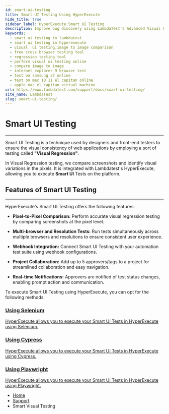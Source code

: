 ```yaml
---
id: smart-ui-testing
title: Smart UI Testing Using HyperExecute
hide_title: true
sidebar_label: HyperExecute Smart UI Testing
description: Improve bug discovery using LambdaTest's Advanced Visual UI Regression Testing. Effortlessly pinpoint visual discrepancies and regression issues in recent builds to ensure impeccable app deployment.
keywords:
  - smart ui testing in lambdatest
  - smart ui testing in hyperexecute
  - visual  ui testing,image to image comparison
  - free cross browser testing tool
  - regression testing tool
  - perform visual ui testing online
  - compare image to image
  - internet explorer 9 browser test
  - test on samsung a7 online
  - test on mac 10.11 el capitan online
  - apple mac el capitan virtual machine
url: https://www.lambdatest.com/support/docs/smart-ui-testing/
site_name: LambdaTest
slug: smart-ui-testing/
---
```


<script type="application/ld+json"
      dangerouslySetInnerHTML={{ __html: JSON.stringify({
       "@context": "https://schema.org",
        "@type": "BreadcrumbList",
        "itemListElement": [{
          "@type": "ListItem",
          "position": 1,
          "name": "LambdaTest",
          "item": "https://www.lambdatest.com"
        },{
          "@type": "ListItem",
          "position": 2,
          "name": "Support",
          "item": "https://www.lambdatest.com/support/docs/"
        },{
          "@type": "ListItem",
          "position": 3,
          "name": "Smart UI Testing",
          "item": "https://www.lambdatest.com/support/docs/smart-ui-testing/"
        }]
      })
    }}
></script>

# Smart UI Testing
---

Smart UI Testing is a technique used by designers and front-end testers to ensure the visual consistency of web applications by employing a sort of testing called **"Visual Regression"**.

In Visual Regression testing, we compare screenshots and identify visual variations in the pixels. It is integrated with Lambdatest's HyperExecute, allowing you to execute **Smart UI** Tests on the platform.

## Features of Smart UI Testing
---

HyperExecute's Smart UI Testing offers the following features:

- **Pixel-to-Pixel Comparison:** Perform accurate visual regression testing by comparing screenshots at the pixel level.

- **Multi-browser and Resolution Tests:** Run tests simultaneously across multiple browsers and resolutions to ensure consistent user experience.

- **Webhook Integration:** Connect Smart UI Testing with your automation test suite using webhook configurations.

- **Project Collaboration:** Add up to 5 approvers/tags to a project for streamlined collaboration and easy navigation.

- **Real-time Notifications:** Approvers are notified of test status changes, enabling prompt action and communication.

To execute Smart UI Testing using HyperExecute, you can opt for the following methods:

<div className="support_main">
  <a href="/support/docs/hyperexecute-smart-ui-testing-using-selenium/">
    <div className="support_inners mb-5">
      <h3>Using Selenium</h3>
      <p>HyperExecute allows you to execute your Smart UI Tests in HyperExecute using Selenium.</p>
    </div>
  </a>
  <a href = "/support/docs/hyperexecute-smart-ui-testing-using-cypress/">
    <div className="support_inners">
      <h3>Using Cypress</h3>
      <p>HyperExecute allows you to execute your Smart UI Tests in HyperExecute using Cypress.</p>
    </div>
  </a>
    <a href = "/support/docs/hyperexecute-smart-ui-test-using-playwright/">
    <div className="support_inners">
      <h3>Using Playwright</h3>
      <p>HyperExecute allows you to execute your Smart UI Tests in HyperExecute using Playwright.</p>
    </div>
  </a>
</div>



<nav aria-label="breadcrumbs">
  <ul className="breadcrumbs">
    <li className="breadcrumbs__item">
      <a className="breadcrumbs__link" href="https://www.lambdatest.com">Home</a>
    </li>
    <li className="breadcrumbs__item">
      <a className="breadcrumbs__link" href="/docs/">Support</a>
    </li>
    <li className="breadcrumbs__item breadcrumbs__item--active">
      <span className="breadcrumbs__link">Smart Visual Testing</span>
    </li>
  </ul>
</nav>